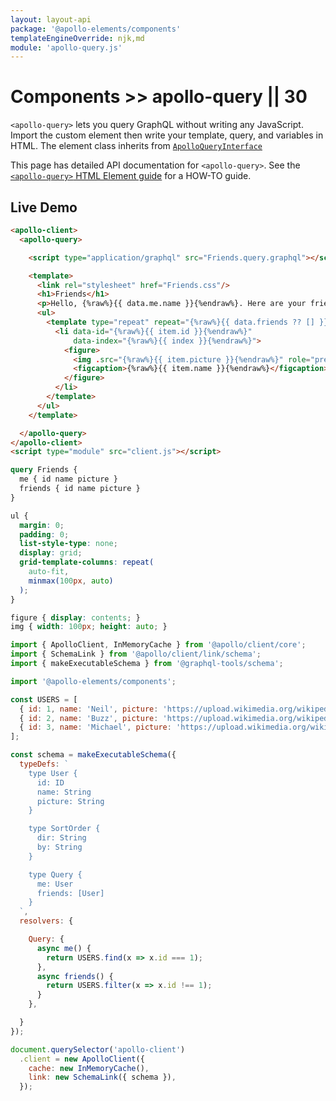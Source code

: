 ```yaml
---
layout: layout-api
package: '@apollo-elements/components'
templateEngineOverride: njk,md
module: 'apollo-query.js'
---
```


# Components >> apollo-query || 30

`<apollo-query>` lets you query GraphQL without writing any JavaScript. Import the custom element then write your template, query, and variables in HTML. The element class inherits from [`ApolloQueryInterface`](/api/interfaces/query/)

<inline-notification type="tip">

This page has detailed API documentation for `<apollo-query>`. See the [`<apollo-query>` HTML Element guide](/guides/usage/queries/html/) for a HOW-TO guide.

</inline-notification>

## Live Demo

```html playground query-component index.html
<apollo-client>
  <apollo-query>

    <script type="application/graphql" src="Friends.query.graphql"></script>

    <template>
      <link rel="stylesheet" href="Friends.css"/>
      <h1>Friends</h1>
      <p>Hello, {%raw%}{{ data.me.name }}{%endraw%}. Here are your friends.</p>
      <ul>
        <template type="repeat" repeat="{%raw%}{{ data.friends ?? [] }}{%endraw%}">
          <li data-id="{%raw%}{{ item.id }}{%endraw%}"
              data-index="{%raw%}{{ index }}{%endraw%}">
            <figure>
              <img .src="{%raw%}{{ item.picture }}{%endraw%}" role="presentation">
              <figcaption>{%raw%}{{ item.name }}{%endraw%}</figcaption>
            </figure>
          </li>
        </template>
      </ul>
    </template>

  </apollo-query>
</apollo-client>
<script type="module" src="client.js"></script>
```

```graphql playground-file query-component Friends.query.graphql
query Friends {
  me { id name picture }
  friends { id name picture }
}
```

```css playground-file query-component Friends.css
ul {
  margin: 0;
  padding: 0;
  list-style-type: none;
  display: grid;
  grid-template-columns: repeat(
    auto-fit,
    minmax(100px, auto)
  );
}

figure { display: contents; }
img { width: 100px; height: auto; }

```

```js playground-file query-component client.js
import { ApolloClient, InMemoryCache } from '@apollo/client/core';
import { SchemaLink } from '@apollo/client/link/schema';
import { makeExecutableSchema } from '@graphql-tools/schema';

import '@apollo-elements/components';

const USERS = [
  { id: 1, name: 'Neil', picture: 'https://upload.wikimedia.org/wikipedia/commons/thumb/0/0d/Neil_Armstrong_pose.jpg/1024px-Neil_Armstrong_pose.jpg?1623601441968' },
  { id: 2, name: 'Buzz', picture: 'https://upload.wikimedia.org/wikipedia/commons/thumb/d/dc/Buzz_Aldrin.jpg/1024px-Buzz_Aldrin.jpg?1623601483170' },
  { id: 3, name: 'Michael', picture: 'https://upload.wikimedia.org/wikipedia/commons/thumb/f/f8/Michael_Collins_%28S69-31742%2C_restoration%29.jpg/1024px-Michael_Collins_%28S69-31742%2C_restoration%29.jpg?1623601522599' },
];

const schema = makeExecutableSchema({
  typeDefs: `
    type User {
      id: ID
      name: String
      picture: String
    }

    type SortOrder {
      dir: String
      by: String
    }

    type Query {
      me: User
      friends: [User]
    }
  `,
  resolvers: {

    Query: {
      async me() {
        return USERS.find(x => x.id === 1);
      },
      async friends() {
        return USERS.filter(x => x.id !== 1);
      }
    },

  }
});

document.querySelector('apollo-client')
  .client = new ApolloClient({
    cache: new InMemoryCache(),
    link: new SchemaLink({ schema }),
  });
```
